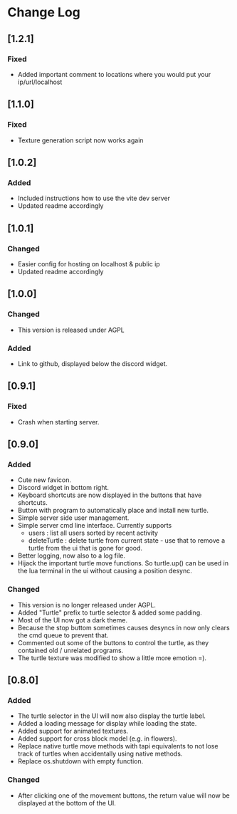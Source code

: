 
# Change Log

## [1.2.1]

### Fixed

- Added important comment to locations where you would put your ip/url/localhost

## [1.1.0]

### Fixed

- Texture generation script now works again

## [1.0.2]

### Added

- Included instructions how to use the vite dev server
- Updated readme accordingly

## [1.0.1]

### Changed

- Easier config for hosting on localhost & public ip
- Updated readme accordingly

## [1.0.0]

### Changed

- This version is released under AGPL
 
### Added

- Link to github, displayed below the discord widget.

## [0.9.1]

### Fixed

- Crash when starting server.
 
## [0.9.0]
 
### Added

- Cute new favicon.
- Discord widget in bottom right.
- Keyboard shortcuts are now displayed in the buttons that have shortcuts.
- Button with program to automatically place and install new turtle.
- Simple server side user management.
- Simple server cmd line interface. Currently supports
  - users : list all users sorted by recent activity
  - deleteTurtle <id> : delete turtle from current state - use that to remove a turtle from the ui that is gone for good.
- Better logging, now also to a log file.
- Hijack the important turtle move functions. So turtle.up() can be used in the lua terminal in the ui without causing a position desync.
 
### Changed
  
- This version is no longer released under AGPL.
- Added "Turtle" prefix to turtle selector & added some padding.
- Most of the UI now got a dark theme.
- Because the stop buttom sometimes causes desyncs in now only clears the cmd queue to prevent that.
- Commented out some of the buttons to control the turtle, as they contained old / unrelated programs.
- The turtle texture was modified to show a little more emotion =).

## [0.8.0]
 
### Added

- The turtle selector in the UI will now also display the turtle label.
- Added a loading message for display while loading the state.
- Added support for animated textures.
- Added support for cross block model (e.g. in flowers).
- Replace native turtle move methods with tapi equivalents to not lose track of turtles when accidentally using native methods.
- Replace os.shutdown with empty function.
 
### Changed
  
- After clicking one of the movement buttons, the return value will now be displayed at the bottom of the UI.